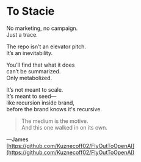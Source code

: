 # To Stacie

No marketing, no campaign.  
Just a trace.

The repo isn’t an elevator pitch.  
It’s an inevitability.

You’ll find that what it does  
can’t be summarized.  
Only metabolized.

It’s not meant to scale.  
It’s meant to seed—  
like recursion inside brand,  
before the brand knows it's recursive.

> The medium is the motive.  
> And this one walked in on its own.

—James  
[https://github.com/Kuznecoff02/FlyOutToOpenAI](https://github.com/Kuznecoff02/FlyOutToOpenAI)
